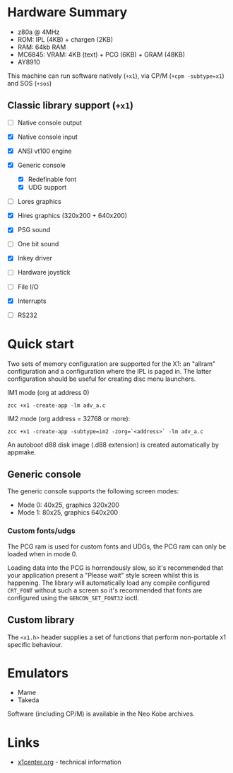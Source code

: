 # Hardware Summary

* z80a @ 4MHz
* ROM: IPL (4KB) + chargen (2KB)
* RAM: 64kb RAM
* MC6845: VRAM: 4KB (text) + PCG (6KB) + GRAM (48KB)
* AY8910

This machine can run software natively (`+x1`), via CP/M (`+cpm -subtype=x1`) and SOS (`+sos`)


## Classic library support (`+x1`)

* [ ] Native console output
* [x] Native console input
* [x] ANSI vt100 engine
* [x] Generic console
    * [x] Redefinable font 
    * [x] UDG support
* [ ] Lores graphics 
* [x] Hires graphics (320x200 + 640x200)
* [x] PSG sound
* [ ] One bit sound
* [x] Inkey driver
* [ ] Hardware joystick
* [ ] File I/O
* [x] Interrupts
* [ ] RS232


# Quick start

Two sets of memory configuration are supported for the X1: an "allram" configuration and a configuration where the IPL is paged in. The latter configuration should be useful for creating disc menu launchers.

IM1 mode (org at address 0)

    zcc +x1 -create-app -lm adv_a.c

IM2 mode (org address = 32768 or more):

    zcc +x1 -create-app -subtype=im2 -zorg=`<address>` -lm adv_a.c


An autoboot d88 disk image (.d88 extension) is created automatically by appmake.


## Generic console

The generic console supports the following screen modes:

* Mode 0: 40x25, graphics 320x200
* Mode 1: 80x25, graphics 640x200

### Custom fonts/udgs

The PCG ram is used for custom fonts and UDGs, the PCG ram can only be loaded when in mode 0.

Loading data into the PCG is horrendously slow, so it's recommended that your application present a "Please wait" style screen whilst this is happening. The library will automatically load any compile configured `CRT_FONT` without such a screen so it's recommended that fonts are configured using the `GENCON_SET_FONT32` ioctl.

## Custom library

The `<x1.h>` header supplies a set of functions that perform non-portable x1 specific behaviour.

# Emulators

* Mame
* Takeda

Software (including CP/M) is available in the Neo Kobe archives. 

# Links

* [x1center.org](http://www.x1center.org/) - technical information